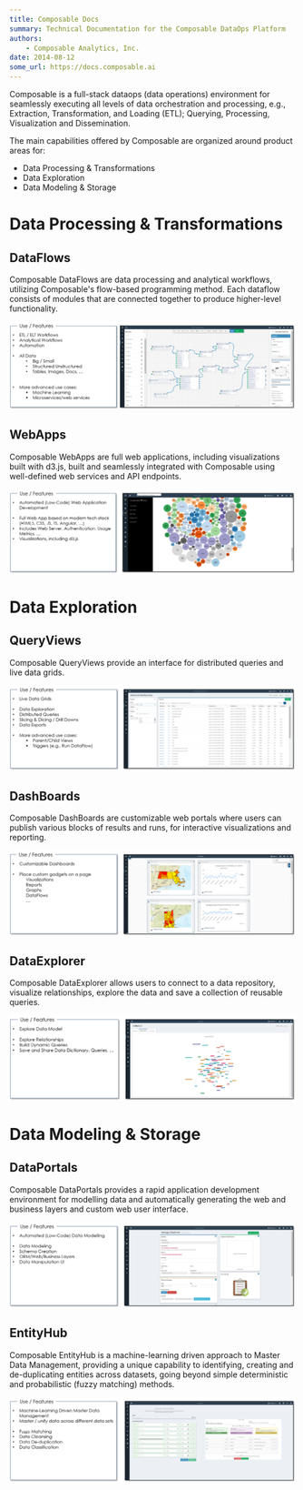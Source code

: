 ```yaml
---
title: Composable Docs
summary: Technical Documentation for the Composable DataOps Platform
authors:
    - Composable Analytics, Inc.
date: 2014-08-12
some_url: https://docs.composable.ai
---
```


Composable is a full-stack dataops (data operations) environment for seamlessly executing all levels of data orchestration and processing, e.g., Extraction, Transformation, and Loading (ETL); Querying, Processing, Visualization and Dissemination.

The main capabilities offered by Composable are organized around product areas for:

- Data Processing & Transformations
- Data Exploration
- Data Modeling & Storage

# Data Processing & Transformations

## DataFlows

Composable DataFlows are data processing and analytical workflows, utilizing Composable's flow-based programming method. Each dataflow consists of modules that are connected together to produce higher-level functionality.

![Composable DataFlows](img/02.04.DataFlows.png)

## WebApps

Composable WebApps are full web applications, including visualizations built with d3.js, built and seamlessly integrated with Composable using well-defined web services and API endpoints.

![Composable WebApps](img/02.04.WebApps.png)

# Data Exploration

## QueryViews

Composable QueryViews provide an interface for distributed queries and live data grids. 

![Composable QueryViews](img/02.04.QueryViews.png)

## DashBoards

Composable DashBoards are customizable web portals where users can publish various blocks of results and runs, for interactive visualizations and reporting.

![Composable DashBoards](img/02.04.DashBoards.png)

## DataExplorer

Composable DataExplorer allows users to connect to a data repository, visualize relationships, explore the data and save a collection of reusable queries.

![Composable DataExplorer](img/02.04.DataExplorer.png)

# Data Modeling & Storage

## DataPortals

Composable DataPortals provides a rapid application development environment for modelling data and automatically generating the web and business layers and custom web user interface.

![Composable DataPortals](img/02.04.DataPortals.png)

## EntityHub

Composable EntityHub is a machine-learning driven approach to Master Data Management, providing a unique capability to identifying, creating and de-duplicating entities across datasets, going beyond simple deterministic and probabilistic (fuzzy matching) methods.

![Composable EntityHub](img/02.04.EntityHub.png)
